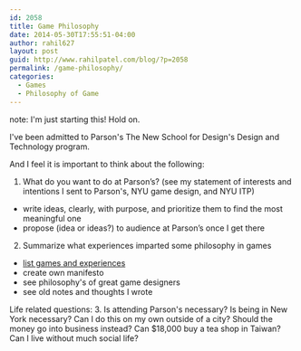 ```yaml
---
id: 2058
title: Game Philosophy
date: 2014-05-30T17:55:51-04:00
author: rahil627
layout: post
guid: http://www.rahilpatel.com/blog/?p=2058
permalink: /game-philosophy/
categories:
  - Games
  - Philosophy of Game
---
```

note: I'm just starting this! Hold on.

I've been admitted to Parson's The New School for Design's Design and Technology program.

And I feel it is important to think about the following:

1. What do you want to do at Parson’s? (see my statement of interests and intentions I sent to Parson's, NYU game design, and NYU ITP)
  - write ideas, clearly, with purpose, and prioritize them to find the most meaningful one
  - propose (idea or ideas?) to audience at Parson’s once I get there

2. Summarize what experiences imparted some philosophy in games
  - <a href="http://www.rahilpatel.com/blog/a-sequential-list-of-times-game-related-experiences-that-affected-me" title="A Sequential List of Times Game-related Experiences that Affected Me">list games and experiences</a>
  - create own manifesto
  - see philosophy's of great game designers
  - see old notes and thoughts I wrote

Life related questions:
3. Is attending Parson's necessary? Is being in New York necessary? Can I do this on my own outside of a city? Should the money go into business instead? Can $18,000 buy a tea shop in Taiwan? Can I live without much social life?